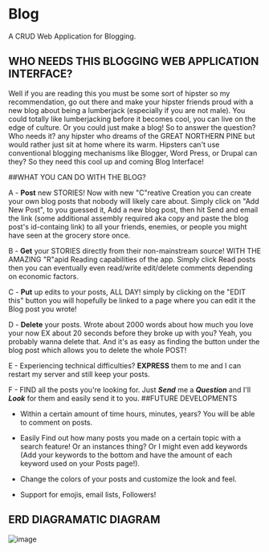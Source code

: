 # Blog
A CRUD Web Application for Blogging.

## WHO NEEDS THIS BLOGGING WEB APPLICATION INTERFACE?
Well if you are reading this you must be some sort of hipster so my recommendation, go out there and make your hipster friends proud with a new blog about being a lumberjack (especially if you are not male). You could totally like lumberjacking before it becomes cool, you can live on the edge of culture. Or you could just make a blog! So to answer the question? Who needs it? any hipster who dreams of the GREAT NORTHERN PINE but would rather just sit at home where its warm. Hipsters can't use conventional blogging mechanisms like Blogger, Word Press, or Drupal can they? So they need this cool up and coming Blog Interface!

##WHAT YOU CAN DO WITH THE BLOG?

A - **Post** new STORIES! Now with new "C"reative Creation you can create your own blog posts that nobody will likely care about. Simply click on "Add New Post", to you guessed it, Add a new blog post, then hit Send and email the link (some additional assembly required aka copy and paste the blog post's id-containg link) to all your friends, enemies, or people you might have seen at the grocery store once. 

B - **Get** your STORIES directly from their non-mainstream source! WITH THE AMAZING "R"apid Reading capabilities of the app. Simply click Read posts then you can eventually even read/write edit/delete comments depending on economic factors.

C - **Put** up edits to your posts, ALL DAY! simply by clicking on the "EDIT this" button you will hopefully be linked to a page where you can edit it the Blog post you wrote!

D - **Delete** your posts. Wrote about 2000 words about how much you love your now EX about 20 seconds before they broke up with you? Yeah, you probably wanna delete that. And it's as easy as finding the button under the blog post which allows you to delete the whole POST!

E - Experiencing technical difficulties? **EXPRESS** them to me and I can restart my server and still keep your posts.

F - FIND all the posts you're looking for. Just ***Send*** me a ***Question*** and I'll ***Look*** for them and easily send it to you. 
##FUTURE DEVELOPMENTS
- Within a certain amount of time hours, minutes, years? You will be able to comment on posts.

- Easily Find out how many posts you made on a certain topic with a search feature! Or an instances thing? Or I might even add keywords (Add your keywords to the bottom and have the amount of each keyword used on your Posts page!).

- Change the colors of your posts and customize the look and feel.

- Support for emojis, email lists, Followers! 

## ERD DIAGRAMATIC DIAGRAM
![image](~/Documents/ERD/Slide1.jpg "ERD")


